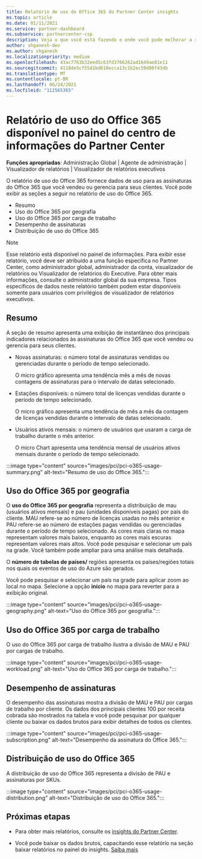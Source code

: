 ```yaml
---
title: Relatório de uso do Office 365 do Partner Center insights
ms.topic: article
ms.date: 01/11/2021
ms.service: partner-dashboard
ms.subservice: partnercenter-csp
description: Veja o que você está fazendo e onde você pode melhorar a respeito do uso das assinaturas do Office 365 que você vende ou gerencia para seus clientes.
author: shganesh-dev
ms.author: shganesh
ms.localizationpriority: medium
ms.openlocfilehash: 43ac7763b32eed5c63fd3766262ad1649ae81e11
ms.sourcegitcommit: 4118de5cf55d1bd618ecca13c1b2ec59d80f43db
ms.translationtype: MT
ms.contentlocale: pt-BR
ms.lasthandoff: 06/24/2021
ms.locfileid: "112565365"
---
```

# <a name="office-365-usage-report-available-from-the-partner-center-insights-dashboard"></a>Relatório de uso do Office 365 disponível no painel do centro de informações do Partner Center

**Funções apropriadas**: Administração Global | Agente de administração | Visualizador de relatórios | Visualizador de relatórios executivos

O relatório de uso do Office 365 fornece dados de uso para as assinaturas do Office 365 que você vendeu ou gerencia para seus clientes. Você pode exibir as seções a seguir no relatório de uso do Office 365.

- Resumo
- Uso do Office 365 por geografia
- Uso do Office 365 por carga de trabalho
- Desempenho de assinaturas
- Distribuição de uso do Office 365

 > [!NOTE]
 > Esse relatório está disponível no painel de informações. Para exibir esse relatório, você deve ser atribuído a uma função específica no Partner Center, como administrador global, administrador da conta, visualizador de relatórios ou Visualizador de relatórios do Executive. Para obter mais informações, consulte o administrador global da sua empresa. Tipos específicos de dados neste relatório também podem estar disponíveis somente para usuários com privilégios de visualizador de relatórios executivos.

## <a name="summary"></a>Resumo

A seção de resumo apresenta uma exibição de instantâneo dos principais indicadores relacionados às assinaturas do Office 365 que você vendeu ou gerencia para seus clientes.  

- Novas assinaturas: o número total de assinaturas vendidas ou gerenciadas durante o período de tempo selecionado.

   O micro gráfico apresenta uma tendência mês a mês de novas contagens de assinaturas para o intervalo de datas selecionado.

- Estações disponíveis: o número total de licenças vendidas durante o período de tempo selecionado.

   O micro gráfico apresenta uma tendência de mês a mês da contagem de licenças vendidas durante o intervalo de datas selecionado.

- Usuários ativos mensais: o número de usuários que usaram a carga de trabalho durante o mês anterior. 

   O micro Chart apresenta uma tendência mensal de usuários ativos mensais durante o período de tempo selecionado.

:::image type="content" source="images/pci/pci-o365-usage-summary.png" alt-text="Resumo de uso do Office 365.":::

## <a name="office-365-usage-by-geography"></a>Uso do Office 365 por geografia

O **uso do Office 365 por geografia** representa a distribuição de mau (usuários ativos mensais) e pau (unidades disponíveis pagas) por país do cliente. MAU refere-se ao número de licenças usadas no mês anterior e PAU refere-se ao número de estações pagas vendidas ou gerenciadas durante o período de tempo selecionado. As cores mais claras no mapa representam valores mais baixos, enquanto as cores mais escuras representam valores mais altos. Você pode pesquisar e selecionar um país na grade. Você também pode ampliar para uma análise mais detalhada.

O **número de tabelas de países/** regiões apresenta os países/regiões totais nos quais os eventos de uso do Azure são gerados.

Você pode pesquisar e selecionar um país na grade para aplicar zoom ao local no mapa. Selecione a opção **início** no mapa para reverter para a exibição original.


:::image type="content" source="images/pci/pci-o365-usage-geography.png" alt-text="Uso do Office 365 por geografia.":::

## <a name="office-365-usage-by-workload"></a>Uso do Office 365 por carga de trabalho

O uso do Office 365 por carga de trabalho ilustra a divisão de MAU e PAU por cargas de trabalho.

:::image type="content" source="images/pci/pci-o365-usage-workload.png" alt-text="Uso do Office 365 por carga de trabalho.":::

## <a name="subscriptions-performance"></a>Desempenho de assinaturas

O desempenho das assinaturas mostra a divisão de MAU e PAU por cargas de trabalho por cliente. Os dados dos principais clientes 100 por receita cobrada são mostrados na tabela e você pode pesquisar por qualquer cliente ou baixar os dados brutos para exibir detalhes de todos os clientes.

:::image type="content" source="images/pci/pci-o365-usage-subscription.png" alt-text="Desempenho da assinatura do Office 365.":::

## <a name="office-365-usage-distribution"></a>Distribuição de uso do Office 365

A distribuição de uso do Office 365 representa a divisão de PAU e assinaturas por SKUs.

:::image type="content" source="images/pci/pci-o365-usage-distribution.png" alt-text="Distribuição de uso do Office 365.":::

## <a name="next-steps"></a>Próximas etapas

- Para obter mais relatórios, consulte os [insights do Partner Center](partner-center-insights.md).

- Você pode baixar os dados brutos, capacitando esse relatório na seção baixar relatórios no painel do insights. [Saiba mais](pci-download-reports.md) 
